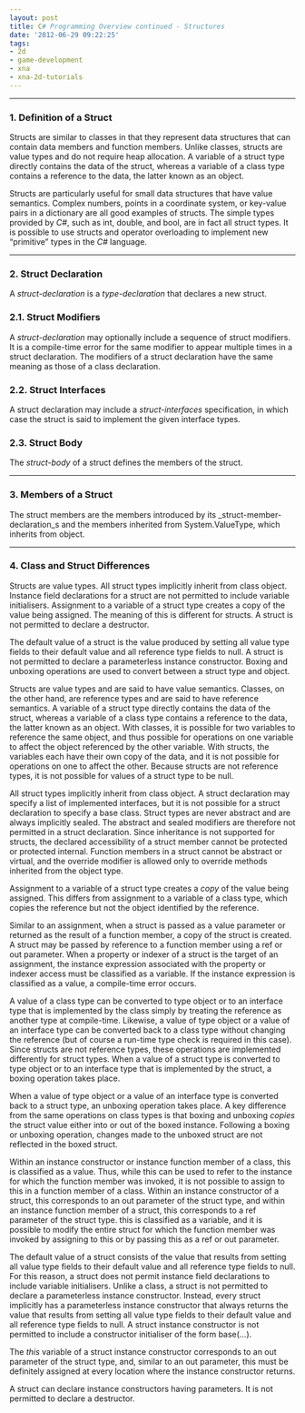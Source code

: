 ```yaml
---
layout: post
title: C# Programming Overview continued - Structures
date: '2012-06-29 09:22:25'
tags:
- 2d
- game-development
- xna
- xna-2d-tutorials
---
```


* * *

### 1. Definition of a Struct

Structs are similar to classes in that they represent data structures that can contain data members and function members. Unlike classes, structs are value types and do not require heap allocation. A variable of a struct type directly contains the data of the struct, whereas a variable of a class type contains a reference to the data, the latter known as an object.

Structs are particularly useful for small data structures that have value semantics. Complex numbers, points in a coordinate system, or key-value pairs in a dictionary are all good examples of structs. The simple types provided by _C#_, such as int, double, and bool, are in fact all struct types. It is possible to use structs and operator overloading to implement new “primitive” types in the _C#_ language.

* * *

### 2. Struct Declaration

A _struct-declaration_ is a _type-declaration_ that declares a new struct.

### 2.1. Struct Modifiers

A _struct-declaration_ may optionally include a sequence of struct modifiers. It is a compile-time error for the same modifier to appear multiple times in a struct declaration. The modifiers of a struct declaration have the same meaning as those of a class declaration.

### 2.2. Struct Interfaces

A struct declaration may include a _struct-interfaces_ specification, in which case the struct is said to implement the given interface types.

### 2.3. Struct Body

The _struct-body_ of a struct defines the members of the struct.

* * *

### 3. Members of a Struct

The struct members are the members introduced by its _struct-member-declaration_s and the members inherited from System.ValueType, which inherits from object.

* * *

### 4. Class and Struct Differences

Structs are value types. All struct types implicitly inherit from class object. Instance field declarations for a struct are not permitted to include variable initialisers. Assignment to a variable of a struct type creates a copy of the value being assigned. The meaning of this is different for structs. A struct is not permitted to declare a destructor.

The default value of a struct is the value produced by setting all value type fields to their default value and all reference type fields to null. A struct is not permitted to declare a parameterless instance constructor. Boxing and unboxing operations are used to convert between a struct type and object.

Structs are value types and are said to have value semantics. Classes, on the other hand, are reference types and are said to have reference semantics. A variable of a struct type directly contains the data of the struct, whereas a variable of a class type contains a reference to the data, the latter known as an object. With classes, it is possible for two variables to reference the same object, and thus possible for operations on one variable to affect the object referenced by the other variable. With structs, the variables each have their own copy of the data, and it is not possible for operations on one to affect the other. Because structs are not reference types, it is not possible for values of a struct type to be null.

All struct types implicitly inherit from class object. A struct declaration may specify a list of implemented interfaces, but it is not possible for a struct declaration to specify a base class. Struct types are never abstract and are always implicitly sealed. The abstract and sealed modifiers are therefore not permitted in a struct declaration. Since inheritance is not supported for structs, the declared accessibility of a struct member cannot be protected or protected internal. Function members in a struct cannot be abstract or virtual, and the override modifier is allowed only to override methods inherited from the object type.

Assignment to a variable of a struct type creates a _copy_ of the value being assigned. This differs from assignment to a variable of a class type, which copies the reference but not the object identified by the reference.

Similar to an assignment, when a struct is passed as a value parameter or returned as the result of a function member, a copy of the struct is created. A struct may be passed by reference to a function member using a ref or out parameter. When a property or indexer of a struct is the target of an assignment, the instance expression associated with the property or indexer access must be classified as a variable. If the instance expression is classified as a value, a compile-time error occurs.

A value of a class type can be converted to type object or to an interface type that is implemented by the class simply by treating the reference as another type at compile-time. Likewise, a value of type object or a value of an interface type can be converted back to a class type without changing the reference (but of course a run-time type check is required in this case). Since structs are not reference types, these operations are implemented differently for struct types. When a value of a struct type is converted to type object or to an interface type that is implemented by the struct, a boxing operation takes place.

When a value of type object or a value of an interface type is converted back to a struct type, an unboxing operation takes place. A key difference from the same operations on class types is that boxing and unboxing _copies_ the struct value either into or out of the boxed instance. Following a boxing or unboxing operation, changes made to the unboxed struct are not reflected in the boxed struct.

Within an instance constructor or instance function member of a class, this is classified as a value. Thus, while this can be used to refer to the instance for which the function member was invoked, it is not possible to assign to this in a function member of a class. Within an instance constructor of a struct, this corresponds to an out parameter of the struct type, and within an instance function member of a struct, this corresponds to a ref parameter of the struct type. this is classified as a variable, and it is possible to modify the entire struct for which the function member was invoked by assigning to this or by passing this as a ref or out parameter.

The default value of a struct consists of the value that results from setting all value type fields to their default value and all reference type fields to null. For this reason, a struct does not permit instance field declarations to include variable initialisers. Unlike a class, a struct is not permitted to declare a parameterless instance constructor. Instead, every struct implicitly has a parameterless instance constructor that always returns the value that results from setting all value type fields to their default value and all reference type fields to null. A struct instance constructor is not permitted to include a constructor initialiser of the form base(…).

The _this_ variable of a struct instance constructor corresponds to an out parameter of the struct type, and, similar to an out parameter, this must be definitely assigned at every location where the instance constructor returns.

A struct can declare instance constructors having parameters. It is not permitted to declare a destructor.

